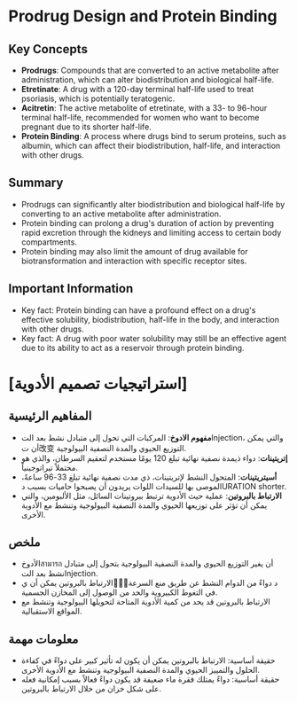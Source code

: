 # Prodrug Design and Protein Binding

## Key Concepts

* **Prodrugs**: Compounds that are converted to an active metabolite after administration, which can alter biodistribution and biological half-life.
* **Etretinate**: A drug with a 120-day terminal half-life used to treat psoriasis, which is potentially teratogenic.
* **Acitretin**: The active metabolite of etretinate, with a 33- to 96-hour terminal half-life, recommended for women who want to become pregnant due to its shorter half-life.
* **Protein Binding**: A process where drugs bind to serum proteins, such as albumin, which can affect their biodistribution, half-life, and interaction with other drugs.

## Summary

* Prodrugs can significantly alter biodistribution and biological half-life by converting to an active metabolite after administration.
* Protein binding can prolong a drug's duration of action by preventing rapid excretion through the kidneys and limiting access to certain body compartments.
* Protein binding may also limit the amount of drug available for biotransformation and interaction with specific receptor sites.

## Important Information

* Key fact: Protein binding can have a profound effect on a drug's effective solubility, biodistribution, half-life in the body, and interaction with other drugs.
* Key fact: A drug with poor water solubility may still be an effective agent due to its ability to act as a reservoir through protein binding.

# [استراتيجيات تصميم الأدوية]
## المفاهيم الرئيسية

* **مفهوم الادوخ**: المركبات التي تحول إلى متبادل نشط بعد التInjection، والتي يمكن أن ت改变 التوزيع الحيوي والمدة النصفية البيولوجية.
* **إتريتينات**: دواء ذيمدة نصفية نهائية تبلغ 120 يومًا مستخدم لتعقيم السرطان، والذي هو محتملاً تيراتوجينياً.
* **أسيتريتينات**: المتحول النشط لإتريتينات، ذي مدت نصفية نهائية تبلغ 33-96 ساعةً، الموصى بها للسيدات اللوات يريدون أن يصبحوا حاميات بسبب دURATION shorter.
* **الارتباط بالبروتين**: عملية حيث الأدوية ترتبط ببروتينات السائل، مثل الألبومين، والتي يمكن أن تؤثر على توزيعها الحيوي والمدة النصفية البيولوجية وتنشط مع الأدوية الأخرى.

## ملخص

* الأدوخสามารถ أن يغير التوزيع الحيوي والمدة النصفية البيولوجية بتحول إلى متبادل نشط بعد التInjection.
* الارتباط بالبروتين يمكن أن ي延ِّد دواءً من الدوام النشط عن طريق منع السرعة في التغوط الكبيروية والحد من الوصول إلى المخازن الجسمية.
* الارتباط بالبروتين قد يحد من كمية الأدوية المتاحة لتحويلها البيولوجية وتنشط مع المواقع الاستقبالية.

## معلومات مهمة

* حقيقة أساسية: الارتباط بالبروتين يمكن أن يكون له تأثير كبير على دواءً في كفاءة الحلول والتمييز الحيوي والمدة النصفية البيولوجية وتنشط مع الأدوية الأخرى.
* حقيقة أساسية: دواءً يمتلك فقرة ماء ضعيفة قد يكون دواءً فعالاً بسبب إمكانية فعله على شكل خزان من خلال الارتباط بالبروتين.